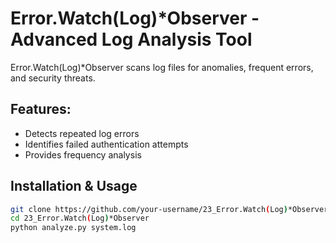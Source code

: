 # Error.Watch(Log)*Observer - Advanced Log Analysis Tool  

Error.Watch(Log)*Observer scans log files for anomalies, frequent errors, and security threats.

## Features:
- Detects repeated log errors  
- Identifies failed authentication attempts  
- Provides frequency analysis  

## Installation & Usage  
```bash
git clone https://github.com/your-username/23_Error.Watch(Log)*Observer.git  
cd 23_Error.Watch(Log)*Observer  
python analyze.py system.log  
